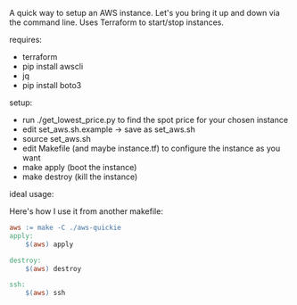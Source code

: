 A quick way to setup an AWS instance.
Let's you bring it up and down via the command line.
Uses Terraform to start/stop instances.

requires:
* terraform
* pip install awscli
* jq
* pip install boto3

setup:
* run ./get_lowest_price.py to find the spot price for your chosen instance
* edit set_aws.sh.example -> save as set_aws.sh
* source set_aws.sh
* edit Makefile (and maybe instance.tf) to configure the instance as you want
* make apply (boot the instance)
* make destroy (kill the instance)

ideal usage:

Here's how I use it from another makefile:
```Makefile
aws := make -C ./aws-quickie
apply:
	$(aws) apply

destroy:
	$(aws) destroy

ssh:
	$(aws) ssh
```
